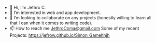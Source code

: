 - 👋 Hi, I’m Jethro C.
- 👀 I’m interested in web and app development.
- 💞️ I’m looking to collaborate on any projects (honestly willing to learn all that I can when it comes to writing code). 
- 📫 How to reach me JethroComa@gmail.com 
Some of my recent Projects:
https://jefrow.github.io/Simon_Gamehhjh
